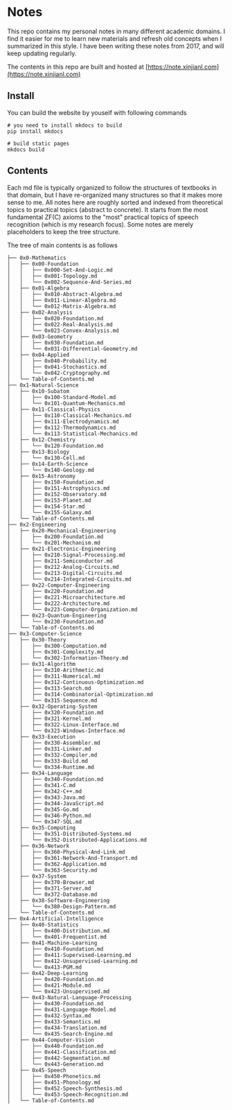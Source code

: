 # Notes

This repo contains my personal notes in many different academic domains. I find it easier for me to learn new materials and refresh old concepts when I summarized in this style. I have been writing these notes from 2017, and will keep updating regularly. 

The contents in this repo are built and hosted at [https://note.xinjianl.com](https://note.xinjianl.com)

## Install

You can build the website by youself with following commands
```
# you need to install mkdocs to build
pip install mkdocs

# build static pages
mkdocs build
```

## Contents

Each md file is typically organized to follow the structures of textbooks in that domain, but I have re-organized many structures so that it makes more sense to me. All notes here are roughly sorted and indexed from theoretical topics to practical topics (abstract to concrete). It starts from the most fundamental ZF(C) axioms to the "most" practical topics of speech recognition (which is my research focus). Some notes are merely placeholders to keep the tree structure.


The tree of main contents is as follows
```
├── 0x0-Mathematics
│   ├── 0x00-Foundation
│   │   ├── 0x000-Set-And-Logic.md
│   │   ├── 0x001-Topology.md
│   │   └── 0x002-Sequence-And-Series.md
│   ├── 0x01-Algebra
│   │   ├── 0x010-Abstract-Algebra.md
│   │   ├── 0x011-Linear-Algebra.md
│   │   └── 0x012-Matrix-Algebra.md
│   ├── 0x02-Analysis
│   │   ├── 0x020-Foundation.md
│   │   ├── 0x022-Real-Analysis.md
│   │   └── 0x023-Convex-Analysis.md
│   ├── 0x03-Geometry
│   │   ├── 0x030-Foundation.md
│   │   └── 0x031-Differential-Geometry.md
│   ├── 0x04-Applied
│   │   ├── 0x040-Probability.md
│   │   ├── 0x041-Stochastics.md
│   │   └── 0x042-Cryptography.md
│   └── Table-of-Contents.md
├── 0x1-Natural-Science
│   ├── 0x10-Subatom
│   │   ├── 0x100-Standard-Model.md
│   │   └── 0x101-Quantum-Mechanics.md
│   ├── 0x11-Classical-Physics
│   │   ├── 0x110-Classical-Mechanics.md
│   │   ├── 0x111-Electrodynamics.md
│   │   ├── 0x112-Thermodynamics.md
│   │   └── 0x113-Statistical-Mechanics.md
│   ├── 0x12-Chemistry
│   │   └── 0x120-Foundation.md
│   ├── 0x13-Biology
│   │   └── 0x130-Cell.md
│   ├── 0x14-Earth-Science
│   │   └── 0x140-Geology.md
│   ├── 0x15-Astronomy
│   │   ├── 0x150-Foundation.md
│   │   ├── 0x151-Astrophysics.md
│   │   ├── 0x152-Observatory.md
│   │   ├── 0x153-Planet.md
│   │   ├── 0x154-Star.md
│   │   └── 0x155-Galaxy.md
│   └── Table-of-Contents.md
├── 0x2-Engineering
│   ├── 0x20-Mechanical-Engineering
│   │   ├── 0x200-Foundation.md
│   │   └── 0x201-Mechanism.md
│   ├── 0x21-Electronic-Engineering
│   │   ├── 0x210-Signal-Processing.md
│   │   ├── 0x211-Semiconductor.md
│   │   ├── 0x212-Analog-Circuits.md
│   │   ├── 0x213-Digital-Circuits.md
│   │   └── 0x214-Integrated-Circuits.md
│   ├── 0x22-Computer-Engineering
│   │   ├── 0x220-Foundation.md
│   │   ├── 0x221-Microarchitecture.md
│   │   ├── 0x222-Architecture.md
│   │   └── 0x223-Computer-Organization.md
│   ├── 0x23-Quantum-Engineering
│   │   └── 0x230-Foundation.md
│   └── Table-of-Contents.md
├── 0x3-Computer-Science
│   ├── 0x30-Theory
│   │   ├── 0x300-Computation.md
│   │   ├── 0x301-Complexity.md
│   │   └── 0x302-Information-Theory.md
│   ├── 0x31-Algorithm
│   │   ├── 0x310-Arithmetic.md
│   │   ├── 0x311-Numerical.md
│   │   ├── 0x312-Continuous-Optimization.md
│   │   ├── 0x313-Search.md
│   │   ├── 0x314-Combinatorial-Optimization.md
│   │   └── 0x315-Sequence.md
│   ├── 0x32-Operating-System
│   │   ├── 0x320-Foundation.md
│   │   ├── 0x321-Kernel.md
│   │   ├── 0x322-Linux-Interface.md
│   │   └── 0x323-Windows-Interface.md
│   ├── 0x33-Execution
│   │   ├── 0x330-Assembler.md
│   │   ├── 0x331-Linker.md
│   │   ├── 0x332-Compiler.md
│   │   ├── 0x333-Build.md
│   │   └── 0x334-Runtime.md
│   ├── 0x34-Language
│   │   ├── 0x340-Foundation.md
│   │   ├── 0x341-C.md
│   │   ├── 0x342-C++.md
│   │   ├── 0x343-Java.md
│   │   ├── 0x344-JavaScript.md
│   │   ├── 0x345-Go.md
│   │   ├── 0x346-Python.md
│   │   └── 0x347-SQL.md
│   ├── 0x35-Computing
│   │   ├── 0x351-Distributed-Systems.md
│   │   └── 0x352-Distributed-Applications.md
│   ├── 0x36-Network
│   │   ├── 0x360-Physical-And-Link.md
│   │   ├── 0x361-Network-And-Transport.md
│   │   ├── 0x362-Application.md
│   │   └── 0x363-Security.md
│   ├── 0x37-System
│   │   ├── 0x370-Browser.md
│   │   ├── 0x371-Server.md
│   │   └── 0x372-Database.md
│   ├── 0x38-Software-Engineering
│   │   └── 0x380-Design-Pattern.md
│   └── Table-of-Contents.md
├── 0x4-Artificial-Intelligence
│   ├── 0x40-Statistics
│   │   ├── 0x400-Distribution.md
│   │   └── 0x401-Frequentist.md
│   ├── 0x41-Machine-Learning
│   │   ├── 0x410-Foundation.md
│   │   ├── 0x411-Supervised-Learning.md
│   │   ├── 0x412-Unsupervised-Learning.md
│   │   └── 0x413-PGM.md
│   ├── 0x42-Deep-Learning
│   │   ├── 0x420-Foundation.md
│   │   ├── 0x421-Module.md
│   │   └── 0x423-Unsupervised.md
│   ├── 0x43-Natural-Language-Processing
│   │   ├── 0x430-Foundation.md
│   │   ├── 0x431-Language-Model.md
│   │   ├── 0x432-Syntax.md
│   │   ├── 0x433-Semantics.md
│   │   ├── 0x434-Translation.md
│   │   └── 0x435-Search-Engine.md
│   ├── 0x44-Computer-Vision
│   │   ├── 0x440-Foundation.md
│   │   ├── 0x441-Classification.md
│   │   ├── 0x442-Segmentation.md
│   │   └── 0x443-Generation.md
│   ├── 0x45-Speech
│   │   ├── 0x450-Phonetics.md
│   │   ├── 0x451-Phonology.md
│   │   ├── 0x452-Speech-Synthesis.md
│   │   └── 0x453-Speech-Recognition.md
│   └── Table-of-Contents.md
```
